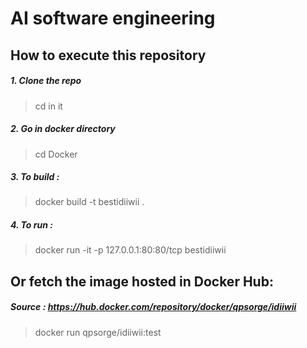 # AI software engineering 

## How to execute this repository

##### 1. Clone the repo 
> cd in it

##### 2. Go in docker directory
> cd Docker

##### 3. To build :
> docker build -t bestidiiwii .

##### 4. To run : 
> docker run -it -p 127.0.0.1:80:80/tcp bestidiiwii

## Or fetch the image hosted in Docker Hub: 
##### Source : https://hub.docker.com/repository/docker/qpsorge/idiiwii
> docker run qpsorge/idiiwii:test
